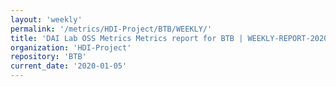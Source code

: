 ```yaml
---
layout: 'weekly'
permalink: '/metrics/HDI-Project/BTB/WEEKLY/'
title: 'DAI Lab OSS Metrics Metrics report for BTB | WEEKLY-REPORT-2020-01-05'
organization: 'HDI-Project'
repository: 'BTB'
current_date: '2020-01-05'
---
```

